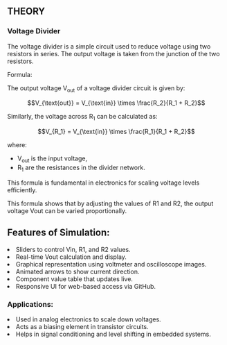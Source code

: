 ## THEORY

### Voltage Divider
The voltage divider is a simple circuit used to reduce voltage using two resistors in series. The output voltage is taken from the junction of the two resistors.

Formula: 

The output voltage V<sub>out</sub> of a voltage divider circuit is given by:

$$V_{\text{out}} = V_{\text{in}} \times \frac{R_2}{R_1 + R_2}$$

Similarly, the voltage across R<sub>1</sub> can be calculated as:

$$V_{R_1} = V_{\text{in}} \times \frac{R_1}{R_1 + R_2}$$


where:
- V<sub>out</sub> is the input voltage,
- R<sub>1</sub> are the resistances in the divider network.

This formula is fundamental in electronics for scaling voltage levels efficiently.
              

This formula shows that by adjusting the values of R1 and R2, the output voltage Vout can be varied proportionally.


## Features of Simulation:

<li>Sliders to control Vin, R1, and R2 values.</li>

<li>Real-time Vout calculation and display.</li>

<li>Graphical representation using voltmeter and oscilloscope images.</li>

<li>Animated arrows to show current direction.</li>

<li>Component value table that updates live.</li>

<li>Responsive UI for web-based access via GitHub.</li>

### Applications:

<li>Used in analog electronics to scale down voltages.</li>

<li>Acts as a biasing element in transistor circuits.</li>

<li>Helps in signal conditioning and level shifting in embedded systems.</li>

